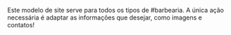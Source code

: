Este modelo de site serve para todos os tipos de #barbearia.
A única ação necessária é adaptar as informações que desejar, como imagens e contatos!
